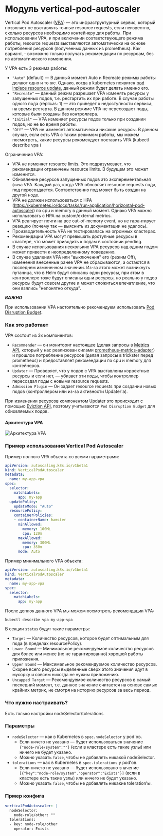 Модуль vertical-pod-autoscaler
==========================

Vertical Pod Autoscaler ([VPA](https://github.com/kubernetes/autoscaler/tree/master/vertical-pod-autoscaler)) — это инфраструктурный сервис, который позволяет не выставлять точные resource requests, если неизвестно, сколько ресурсов необходимо контейнеру для работы. При использовании VPA, и при включении соответствующего режима работы, resource requests выставляются автоматически на основе потребления ресурсов (полученных данных из prometheus). 
Как вариант, - возможно только получать рекомендации по ресурсам, без из автоматического изменения.

У VPA есть 3 режима работы:
- `"Auto"` (default) — В данный момент Auto и Recreate режимы работы делают одно и то же. Однако, когда в kubernetes появится [pod inplace resource update](https://github.com/kubernetes/community/blob/master/contributors/design-proposals/autoscaling/vertical-pod-autoscaler.md#in-place-updates), данный режим будет делать именно его.
- `"Recreate"` — данный режим разрешает VPA изменять ресурсы у запущенных подов, т.е. рестартить их при работе. В случае работы одного пода (replicas: 1) — это приведет к недоступности сервиса, на время рестарта. В данном режиме VPA не пересоздает поды, которые были созданы без контроллера.
- `"Initial"` — VPA изменяет ресурсы подов только при создании подов, но не во время работы.
- `"Off"` — VPA не изменяет автоматически никакие ресурсы. В данном случае, если есть VPA c таким режимом работы, мы можем посмотреть, какие ресурсы рекомендует поставить VPA (kubectl describe vpa <vpa-name>)

Ограничения VPA:
- VPA не изменяет resource limits. Это подразумевает, что рекомендации ограничены resource limits. В будущем это может изменится.
- Обновление ресурсов запущенных подов это эксперементальная фича VPA. Каждый раз, когда VPA обновляет resource requests пода, под пересоздается. Соответственно под может быть создан на другой ноде.
- VPA не должен использоваться с HPA (https://kubernetes.io/docs/tasks/run-application/horizontal-pod-autoscale/) по cpu и memory в данный момент. Однако VPA можно использовать с HPA на custom/external metrics.
- VPA реагирует почти на все out-of-memory event, но не гарантирует реакцию (почему так — выяснить из документации не удалось).
- Производительность VPA не тестировалась на огромных кластерах.
- Рекомендации VPA могут превышать доступные ресурсы в кластере, что может приводить к подам в состоянии pending.
- В случае использования нескольких VPA ресурсов над одним подом может привести к неопределенному поведению.
- В случае удаления VPA или "выключения" его (режим Off), изменения внесенные ранее VPA не сбрасываются, а остаются в последнем измененном значении. Из-за этого может возникнуть путаница, что в Helm будут описаны одни ресурсы, при этом в контроллере тоже будут описаны одни ресурсы, но реально у подов ресурсы будут совсем другие и может сложиться впечатление, что они взялись "непонятно откуда".


***ВАЖНО***

При использовании VPA настоятельно рекомендуем использовать [Pod Disruption Budget](https://fox.flant.com/docs/kb/blob/master/qa/pod-disruption-budget.md).

### Как это работает

VPA состоит из 3х компонентов:
- `Recommender` — он мониторит настоящее (делая запросы в [Metrics API](https://github.com/kubernetes/community/blob/master/contributors/design-proposals/instrumentation/resource-metrics-api.md), который у нас реализован силами [prometheus-metrics-adapter](../301-prometheus-metrics-adapter)) и прошлое потребление ресурсов (делая запросы в trickster перед prometheus) и предоставляет рекомендации по cpu и memory для контейнеров.
- `Updater` — Проверяет, что у подов с VPA выставлены корректные ресурсы и если нет, — убивает эти поды, чтобы контроллер пересоздал поды с новыми resource requests.
- `Admission Plugin` — Он задает resource requests при создании новых подов (контроллером или из-за активности Updater'а).

При изменении ресурсов компонентом Updater это происходит с помощью [Eviction API](https://kubernetes.io/docs/tasks/administer-cluster/safely-drain-node/#the-eviction-api), поэтому учитываются `Pod Disruption Budget` для обновляемых подов.

#### Архитектура VPA

![Архитектура VPA](https://raw.githubusercontent.com/kubernetes/community/master/contributors/design-proposals/autoscaling/images/vpa-architecture.png)

### Пример использования Vertical Pod Autoscaler

Пример полного VPA объекта со всеми параметрами:

```yaml
apiVersion: autoscaling.k8s.io/v1beta1
kind: VerticalPodAutoscaler
metadata:
  name: my-app-vpa
spec:
  selector:
    matchLabels:
      app: my-app
  updatePolicy:
    updateMode: "Auto"
  resourcePolicy:
    containerPolicies:
    - containerName: hamster
      minAllowed:
        memory: 100Mi
        cpu: 120m
      maxAllowed:
        memory: 300Mi
        cpu: 350m
      mode: Auto
```

Пример минимального VPA объекта:

```yaml
apiVersion: autoscaling.k8s.io/v1beta1
kind: VerticalPodAutoscaler
metadata:
  name: my-app-vpa
spec:
  selector:
    matchLabels:
      app: my-app
```

После деплоя данного VPA мы можем посмотреть рекомендации VPA:

```shell
kubectl describe vpa my-app-vpa
```

В секции `status` будут такие параметры:
- `Target` — Количество ресурсов, которое будет оптимальным для пода (в пределах resourcePolicy).
- `Lower Bound` — Минимальное рекомендуемое количество ресурсов для более или менее (но не гарантированно) хорошей работы приложения.
- `Upper Bound` — Максимальное рекомендуемое количество ресурсов. Скорее всего ресурсы выделенные сверх этого значения идут в мусорку и совсем никогда не нужны приложению.
- `Uncapped Target` — Рекомендуемое количество ресурсов в самый последний момент, т.е. данное значение считается на основе самых крайних метрик, не смотря на историю ресурсов за весь период.

### Что нужно настраивать?

Есть только настройки nodeSelector/tolerations

### Параметры

* `nodeSelector` — как в Kubernetes в `spec.nodeSelector` у pod'ов.
  * Если ничего не указано — будет использоваться значение `{"node-role/system":""}` (если в кластере есть такие узлы) или ничего не будет указано.
  * Можно указать `false`, чтобы не добавлять никакой nodeSelector.
* `tolerations` — как в Kubernetes в `spec.tolerations` у pod'ов.
  * Если ничего не указано — будет использовано значение `[{"key":"node-role/system","operator":"Exists"}]` (если в кластере есть такие узлы) или ничего не будет указано.
  * Можно указать `false`, чтобы не добавлять никакие toleration'ы.

### Прмер конфига

```yaml
verticalPodAutoscaler: |
  nodeSelector:
    node-role/other: ""
  tolerations:
  - key: node-role/other
    operator: Exists
```

